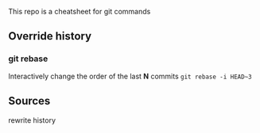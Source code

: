 This repo is a cheatsheet for git commands

## Override history

### git rebase

Interactively change the order of the last **N** commits
`git rebase -i HEAD~3`

## Sources
rewrite history
[](https://git-scm.com/book/es/v1/Las-herramientas-de-Git-Reescribiendo-la-historia)

